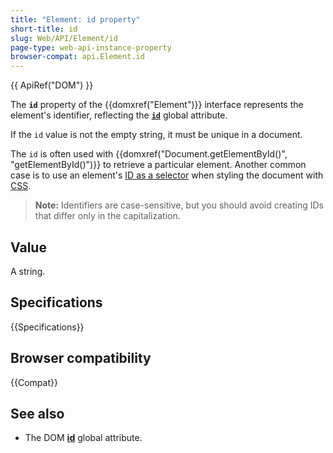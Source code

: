 ```yaml
---
title: "Element: id property"
short-title: id
slug: Web/API/Element/id
page-type: web-api-instance-property
browser-compat: api.Element.id
---
```


{{ ApiRef("DOM") }}

The **`id`** property of the {{domxref("Element")}} interface
represents the element's identifier, reflecting the
[**`id`**](/en-US/docs/Web/HTML/Global_attributes/id)
global attribute.

If the `id` value is not the empty string, it must be unique in a document.

The `id` is often used with {{domxref("Document.getElementById()",
  "getElementById()")}} to retrieve a particular element. Another common case is to use an
element's [ID as a selector](/en-US/docs/Web/CSS/ID_selectors) when styling
the document with [CSS](/en-US/docs/Web/CSS).

> **Note:** Identifiers are case-sensitive, but you should avoid creating
> IDs that differ only in the capitalization.

## Value

A string.

## Specifications

{{Specifications}}

## Browser compatibility

{{Compat}}

## See also

- The DOM [**id**](/en-US/docs/Web/HTML/Global_attributes/id)
  global attribute.
